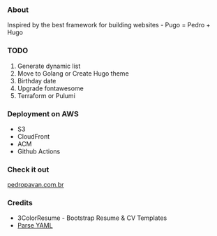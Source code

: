 ### About
Inspired by the best framework for building websites - Pugo = Pedro + Hugo

### TODO
1. Generate dynamic list
2. Move to Golang or Create Hugo theme
3. Birthday date
4. Upgrade fontawesome
5. Terraform or Pulumi

### Deployment on AWS
- S3
- CloudFront
- ACM
- Github Actions

### Check it out
[pedropavan.com.br](https://pedropavan.com.br)

### Credits
- 3ColorResume - Bootstrap Resume & CV Templates
- [Parse YAML](https://github.com/mrbaseman/parse_yaml)